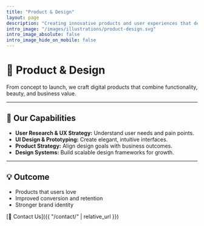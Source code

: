 ```yaml
---
title: "Product & Design"
layout: page
description: "Creating innovative products and user experiences that delight customers and deliver results."
intro_image: "/images/illustrations/product-design.svg"
intro_image_absolute: false
intro_image_hide_on_mobile: false
---
```


# 🎨 Product & Design

From concept to launch, we craft digital products that combine functionality, beauty, and business value.

---

## 🧩 Our Capabilities
- **User Research & UX Strategy:** Understand user needs and pain points.  
- **UI Design & Prototyping:** Create elegant, intuitive interfaces.  
- **Product Strategy:** Align design goals with business outcomes.  
- **Design Systems:** Build scalable design frameworks for growth.  

---

## 💡 Outcome
- Products that users love  
- Improved conversion and retention  
- Stronger brand identity  

[📩 Contact Us]({{ "/contact/" | relative_url }})
